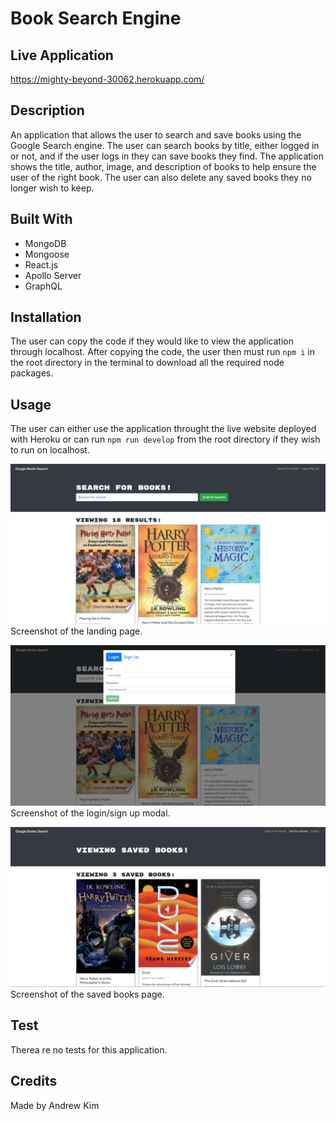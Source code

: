 # Book Search Engine

## Live Application
https://mighty-beyond-30062.herokuapp.com/

## Description
An application that allows the user to search and save books using the Google Search engine. The user can search books by title, either logged in or not, and if the user logs in they can save books they find. The application shows the title, author, image, and description of books to help ensure the user of the right book. The user can also delete any saved books they no longer wish to keep.

## Built With
* MongoDB
* Mongoose
* React.js
* Apollo Server
* GraphQL

## Installation
The user can copy the code if they would like to view the application through localhost. After copying the code, the user then must run `npm i` in the root directory in the terminal to download all the required node packages.

## Usage
The user can either use the application throught the live website deployed with Heroku or can run `npm run develop` from the root directory if they wish to run on localhost.

![screenshot of homepage](./assets/images/search-books-ss.png?raw=true "Homepage with Search Bar")
Screenshot of the landing page.

![screenshot of login](./assets/images/login-ss.png?raw=true "Login Modal")
Screenshot of the login/sign up modal.

![screenshot of saved books page](./assets/images/saved-books-ss.png?raw=true "Saved books page")
Screenshot of the saved books page.

## Test
Therea re no tests for this application.

## Credits
Made by Andrew Kim
